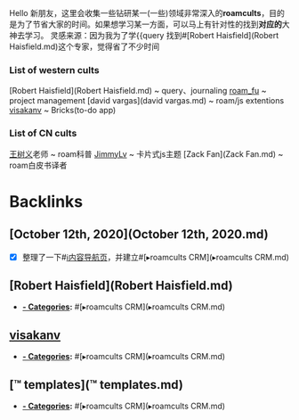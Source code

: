 Hello 新朋友，这里会收集一些钻研某一(一些)领域非常深入的**roamcults**，目的是为了节省大家的时间。如果想学习某一方面，可以马上有针对性的找到**对应的**大神去学习。
    灵感来源：因为我为了学{{query 找到#[Robert Haisfield](Robert Haisfield.md)这个专家，觉得省了不少时间
### List of western cults
[Robert Haisfield](Robert Haisfield.md) ~ query、journaling
[roam_fu](roam_fu.md) ~ project management
[david vargas](david vargas.md) ~ roam/js extentions
[visakanv](visakanv.md) ~ Bricks(to-do app)
### List of CN cults
[王树义](王树义.md)老师 ~ roam科普
[JimmyLv](JimmyLv.md) ~ 卡片式js主题
[Zack Fan](Zack Fan.md) ~ roam白皮书译者

# Backlinks
## [October 12th, 2020](October 12th, 2020.md)
- [x] 整理了一下#[ℹ︎内容导航页](ℹ︎内容导航页.md)，并建立#[▸roamcults CRM](▸roamcults CRM.md)

## [Robert Haisfield](Robert Haisfield.md)
- **[- Categories](- Categories.md):** #[▸roamcults CRM](▸roamcults CRM.md)

## [visakanv](visakanv.md)
- **[- Categories](- Categories.md):** #[▸roamcults CRM](▸roamcults CRM.md)

## [™ templates](™ templates.md)
- **[- Categories](- Categories.md):** #[▸roamcults CRM](▸roamcults CRM.md)

